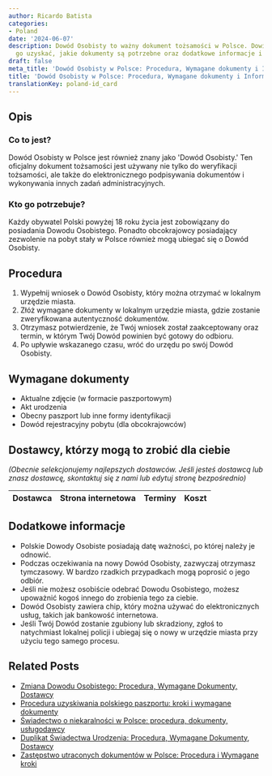 ```yaml
---
author: Ricardo Batista
categories:
- Poland
date: '2024-06-07'
description: Dowód Osobisty to ważny dokument tożsamości w Polsce. Dowiedz się jak
  go uzyskać, jakie dokumenty są potrzebne oraz dodatkowe informacje i usługi.
draft: false
meta_title: 'Dowód Osobisty w Polsce: Procedura, Wymagane dokumenty i Informacje'
title: 'Dowód Osobisty w Polsce: Procedura, Wymagane dokumenty i Informacje'
translationKey: poland-id_card
---
```



## Opis
### Co to jest?
Dowód Osobisty w Polsce jest również znany jako 'Dowód Osobisty.' Ten oficjalny dokument tożsamości jest używany nie tylko do weryfikacji tożsamości, ale także do elektronicznego podpisywania dokumentów i wykonywania innych zadań administracyjnych.

### Kto go potrzebuje?
Każdy obywatel Polski powyżej 18 roku życia jest zobowiązany do posiadania Dowodu Osobistego. Ponadto obcokrajowcy posiadający zezwolenie na pobyt stały w Polsce również mogą ubiegać się o Dowód Osobisty.

## Procedura
1. Wypełnij wniosek o Dowód Osobisty, który można otrzymać w lokalnym urzędzie miasta.
2. Złóż wymagane dokumenty w lokalnym urzędzie miasta, gdzie zostanie zweryfikowana autentyczność dokumentów.
3. Otrzymasz potwierdzenie, że Twój wniosek został zaakceptowany oraz termin, w którym Twój Dowód powinien być gotowy do odbioru.
4. Po upływie wskazanego czasu, wróć do urzędu po swój Dowód Osobisty.

## Wymagane dokumenty
- Aktualne zdjęcie (w formacie paszportowym)
- Akt urodzenia
- Obecny paszport lub inne formy identyfikacji
- Dowód rejestracyjny pobytu (dla obcokrajowców)

## Dostawcy, którzy mogą to zrobić dla ciebie

_(Obecnie selekcjonujemy najlepszych dostawców. Jeśli jesteś dostawcą lub znasz dostawcę, skontaktuj się z nami lub edytuj stronę bezpośrednio)_

| Dostawca        |     Strona internetowa  |     Terminy     |       Koszt      |
| :-------------: | :-------------: |  :-------------: | :-------------: |

## Dodatkowe informacje
- Polskie Dowody Osobiste posiadają datę ważności, po której należy je odnowić.
- Podczas oczekiwania na nowy Dowód Osobisty, zazwyczaj otrzymasz tymczasowy. W bardzo rzadkich przypadkach mogą poprosić o jego odbiór.
- Jeśli nie możesz osobiście odebrać Dowodu Osobistego, możesz upoważnić kogoś innego do zrobienia tego za ciebie.
- Dowód Osobisty zawiera chip, który można używać do elektronicznych usług, takich jak bankowość internetowa.
- Jeśli Twój Dowód zostanie zgubiony lub skradziony, zgłoś to natychmiast lokalnej policji i ubiegaj się o nowy w urzędzie miasta przy użyciu tego samego procesu.
## Related Posts

- [Zmiana Dowodu Osobistego: Procedura, Wymagane Dokumenty, Dostawcy](https://tramitit.com/pl/guides/poland/zmiana_dowodu_osobistego/)
- [Procedura uzyskiwania polskiego paszportu: kroki i wymagane dokumenty](https://tramitit.com/pl/guides/poland/paszport/)
- [Świadectwo o niekaralności w Polsce: procedura, dokumenty, usługodawcy](https://tramitit.com/pl/guides/poland/zaswiadczenie_o_niekaralnosci/)
- [Duplikat Świadectwa Urodzenia: Procedura, Wymagane Dokumenty, Dostawcy](https://tramitit.com/pl/guides/poland/wydanie_duplikatu_aktu_urodzenia/)
- [Zastępstwo utraconych dokumentów w Polsce: Procedura i Wymagane kroki](https://tramitit.com/pl/guides/poland/zgloszenie_utraty_dokumentow/)